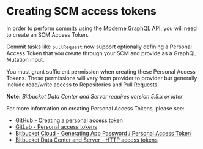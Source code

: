 # Creating SCM access tokens

In order to perform [commits](../how-to-guides/recipe-execution-and-commits-with-graphql.md#creating-a-pull-request) using the [Moderne GraphQL API](https://api.app.moderne.io/), you will need to create an SCM Access Token.

Commit tasks like `pullRequest` now support optionally defining a Personal Access Token that you create through your SCM and provide as a GraphQL Mutation input.

You must grant sufficient permission when creating these Personal Access Tokens. These permissions will vary from provider to provider but generally include read/write access to Repositories and Pull Requests.

**Note:** _Bitbucket Data Center and Server requires version 5.5.x or later_

For more information on creating Personal Access Tokens, please see:

* [GitHub - Creating a personal access token](https://docs.github.com/en/authentication/keeping-your-account-and-data-secure/creating-a-personal-access-token)
* [GitLab - Personal access tokens](https://docs.gitlab.com/ee/user/profile/personal_access_tokens.html)
* [Bitbucket Cloud - Generating App Password / Personal Access Token](https://confluence.atlassian.com/bamboo/personal-access-tokens-976779873.html)
* [Bitbucket Data Center and Server - HTTP access tokens](https://confluence.atlassian.com/bitbucketserver/http-access-tokens-939515499.html)
